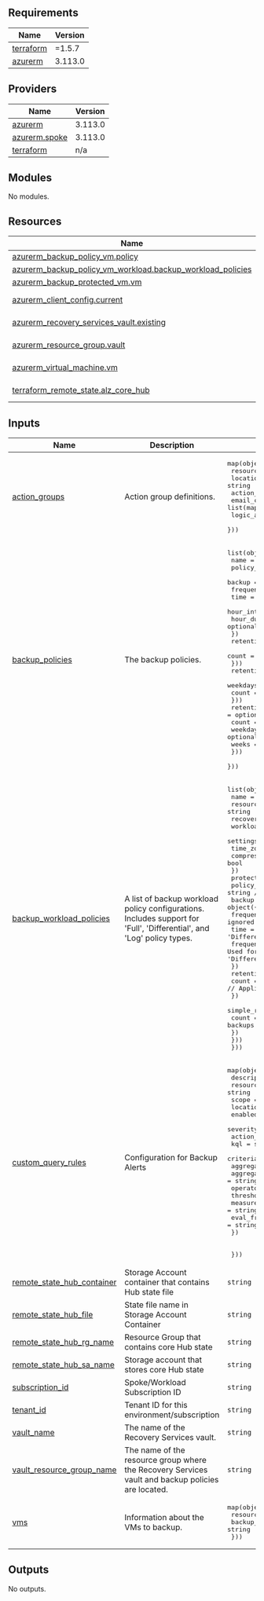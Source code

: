 <!-- BEGIN_TF_DOCS -->
## Requirements

| Name | Version |
|------|---------|
| <a name="requirement_terraform"></a> [terraform](#requirement\_terraform) | =1.5.7 |
| <a name="requirement_azurerm"></a> [azurerm](#requirement\_azurerm) | 3.113.0 |

## Providers

| Name | Version |
|------|---------|
| <a name="provider_azurerm"></a> [azurerm](#provider\_azurerm) | 3.113.0 |
| <a name="provider_azurerm.spoke"></a> [azurerm.spoke](#provider\_azurerm.spoke) | 3.113.0 |
| <a name="provider_terraform"></a> [terraform](#provider\_terraform) | n/a |

## Modules

No modules.

## Resources

| Name | Type |
|------|------|
| [azurerm_backup_policy_vm.policy](https://registry.terraform.io/providers/hashicorp/azurerm/3.113.0/docs/resources/backup_policy_vm) | resource |
| [azurerm_backup_policy_vm_workload.backup_workload_policies](https://registry.terraform.io/providers/hashicorp/azurerm/3.113.0/docs/resources/backup_policy_vm_workload) | resource |
| [azurerm_backup_protected_vm.vm](https://registry.terraform.io/providers/hashicorp/azurerm/3.113.0/docs/resources/backup_protected_vm) | resource |
| [azurerm_client_config.current](https://registry.terraform.io/providers/hashicorp/azurerm/3.113.0/docs/data-sources/client_config) | data source |
| [azurerm_recovery_services_vault.existing](https://registry.terraform.io/providers/hashicorp/azurerm/3.113.0/docs/data-sources/recovery_services_vault) | data source |
| [azurerm_resource_group.vault](https://registry.terraform.io/providers/hashicorp/azurerm/3.113.0/docs/data-sources/resource_group) | data source |
| [azurerm_virtual_machine.vm](https://registry.terraform.io/providers/hashicorp/azurerm/3.113.0/docs/data-sources/virtual_machine) | data source |
| [terraform_remote_state.alz_core_hub](https://registry.terraform.io/providers/hashicorp/terraform/latest/docs/data-sources/remote_state) | data source |

## Inputs

| Name | Description | Type | Default | Required |
|------|-------------|------|---------|:--------:|
| <a name="input_action_groups"></a> [action\_groups](#input\_action\_groups) | Action group definitions. | <pre>map(object({<br>    resource_group    = string<br>    location          = string<br>    action_group_name = string<br>    email_config      = list(map(string))<br>    logic_app_config  = list(map(string))<br>  }))</pre> | `null` | no |
| <a name="input_backup_policies"></a> [backup\_policies](#input\_backup\_policies) | The backup policies. | <pre>list(object({<br>    name        = string<br>    policy_type = string<br>    backup = object({<br>      frequency     = string<br>      time          = string<br>      hour_interval = optional(string)<br>      hour_duration = optional(string)<br>    })<br>    retention_daily = optional(object({<br>      count = number<br>    }))<br>    retention_weekly = optional(object({<br>      weekdays = list(string)<br>      count    = number<br>    }))<br>    retention_monthly = optional(object({<br>      count    = number<br>      weekdays = optional(list(string))<br>      weeks    = optional(list(string))<br>    }))<br>  }))</pre> | `[]` | no |
| <a name="input_backup_workload_policies"></a> [backup\_workload\_policies](#input\_backup\_workload\_policies) | A list of backup workload policy configurations. Includes support for 'Full', 'Differential', and 'Log' policy types. | <pre>list(object({<br>    name                = string<br>    resource_group_name = string<br>    recovery_vault_name = string<br>    workload_type       = string<br>    settings = object({<br>      time_zone           = string<br>      compression_enabled = bool<br>    })<br>    protection_policies = list(object({<br>      policy_type = string // Can be 'Full', 'Differential', or 'Log'<br>      backup = object({<br>        frequency            = string // Used for 'Full' and 'Differential', ignored for 'Log'<br>        time                 = string // Used for 'Full' and 'Differential', ignored for 'Log'<br>        frequency_in_minutes = number // Used for 'Log', should be null or ignored for 'Full' and 'Differential'<br>      })<br>      retention_daily = object({<br>        count = number // Applicable for 'Full' and 'Differential' backups<br>      })<br>      simple_retention = object({<br>        count = number // Used for 'Log' backups<br>      })<br>    }))<br>  }))</pre> | `[]` | no |
| <a name="input_custom_query_rules"></a> [custom\_query\_rules](#input\_custom\_query\_rules) | Configuration for Backup Alerts | <pre>map(object({<br>    description    = string<br>    resource_group = string<br>    scope          = string<br>    location       = string<br>    enabled        = bool<br>    severity       = number<br>    action_group   = string<br>    kql            = string<br>    criteria = object({<br>      aggregation             = string<br>      aggregation_granularity = string<br>      operator                = string<br>      threshold               = number<br>      measure_column          = string # not usually needed for "count" aggregation<br>      eval_frequency          = string<br>    })<br><br><br>  }))</pre> | `null` | no |
| <a name="input_remote_state_hub_container"></a> [remote\_state\_hub\_container](#input\_remote\_state\_hub\_container) | Storage Account container that contains Hub state file | `string` | n/a | yes |
| <a name="input_remote_state_hub_file"></a> [remote\_state\_hub\_file](#input\_remote\_state\_hub\_file) | State file name in Storage Account Container | `string` | n/a | yes |
| <a name="input_remote_state_hub_rg_name"></a> [remote\_state\_hub\_rg\_name](#input\_remote\_state\_hub\_rg\_name) | Resource Group that contains core Hub state | `string` | n/a | yes |
| <a name="input_remote_state_hub_sa_name"></a> [remote\_state\_hub\_sa\_name](#input\_remote\_state\_hub\_sa\_name) | Storage account that stores core Hub state | `string` | n/a | yes |
| <a name="input_subscription_id"></a> [subscription\_id](#input\_subscription\_id) | Spoke/Workload Subscription ID | `string` | n/a | yes |
| <a name="input_tenant_id"></a> [tenant\_id](#input\_tenant\_id) | Tenant ID for this environment/subscription | `string` | n/a | yes |
| <a name="input_vault_name"></a> [vault\_name](#input\_vault\_name) | The name of the Recovery Services vault. | `string` | n/a | yes |
| <a name="input_vault_resource_group_name"></a> [vault\_resource\_group\_name](#input\_vault\_resource\_group\_name) | The name of the resource group where the Recovery Services vault and backup policies are located. | `string` | n/a | yes |
| <a name="input_vms"></a> [vms](#input\_vms) | Information about the VMs to backup. | <pre>map(object({<br>    resource_group = string<br>    backup_policy  = string<br>  }))</pre> | n/a | yes |

## Outputs

No outputs.
<!-- END_TF_DOCS -->
